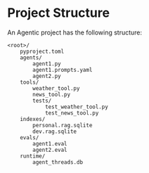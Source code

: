 # Project Structure

An Agentic project has the following structure:

```
<root>/
    pyproject.toml
    agents/
        agent1.py
        agent1.prompts.yaml
        agent2.py
    tools/
        weather_tool.py
        news_tool.py
        tests/
            test_weather_tool.py
            test_news_tool.py
    indexes/
        personal.rag.sqlite
        dev.rag.sqlite
    evals/
        agent1.eval
        agent2.eval
    runtime/
        agent_threads.db
```
